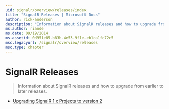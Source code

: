```yaml
---
uid: signalr/overview/releases/index
title: "SignalR Releases | Microsoft Docs"
author: rick-anderson
description: "Information about SignalR releases and how to upgrade from earlier to later releases."
ms.author: riande
ms.date: 09/19/2014
ms.assetid: 0d951e85-b83b-4e53-9f1e-eb1ca1fc72c5
msc.legacyurl: /signalr/overview/releases
msc.type: chapter
---
```

SignalR Releases
====================
> Information about SignalR releases and how to upgrade from earlier to later releases.


- [Upgrading SignalR 1.x Projects to version 2](upgrading-signalr-1x-projects-to-20.md)
